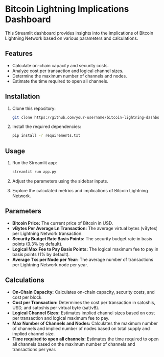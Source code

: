 # Bitcoin Lightning Implications Dashboard

This Streamlit dashboard provides insights into the implications of Bitcoin Lightning Network based on various parameters and calculations.

## Features

- Calculate on-chain capacity and security costs.
- Analyze cost per transaction and logical channel sizes.
- Determine the maximum number of channels and nodes.
- Estimate the time required to open all channels.

## Installation

1. Clone this repository:

    ```bash
    git clone https://github.com/your-username/bitcoin-lightning-dashboard.git
    ```

2. Install the required dependencies:

    ```bash
    pip install -r requirements.txt
    ```

## Usage

1. Run the Streamlit app:

    ```bash
    streamlit run app.py
    ```

2. Adjust the parameters using the sidebar inputs.
3. Explore the calculated metrics and implications of Bitcoin Lightning Network.

## Parameters

- **Bitcoin Price:** The current price of Bitcoin in USD.
- **vBytes Per Average Ln Transaction:** The average virtual bytes (vBytes) per Lightning Network transaction.
- **Security Budget Rate Basis Points:** The security budget rate in basis points (0.3% by default).
- **Logical Max Fee to Pay Basis Points:** The logical maximum fee to pay in basis points (1% by default).
- **Average Txs per Node per Year:** The average number of transactions per Lightning Network node per year.

## Calculations

- **On-Chain Capacity:** Calculates on-chain capacity, security costs, and cost per block.
- **Cost per Transaction:** Determines the cost per transaction in satoshis, USD, and satoshis per virtual byte (sat/vB).
- **Logical Channel Sizes:** Estimates implied channel sizes based on cost per transaction and logical maximum fee to pay.
- **Max Number of Channels and Nodes:** Calculates the maximum number of channels and implied number of nodes based on total supply and implied channel size.
- **Time required to open all channels:** Estimates the time required to open all channels based on the maximum number of channels and transactions per year.
